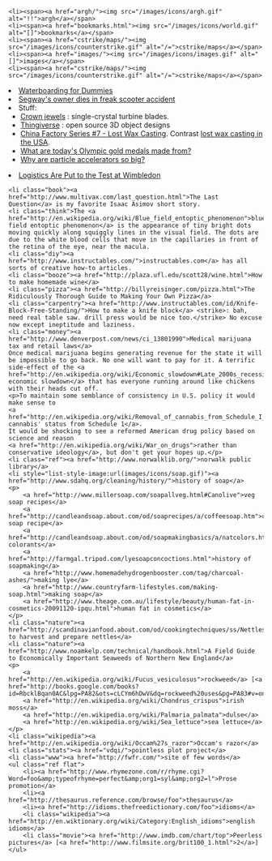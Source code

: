 
	<li><span><a href="argh/"><img src="/images/icons/argh.gif" alt="!!">argh</a></span>
	<li><span><a href="bookmarks.html"><img src="/images/icons/world.gif" alt="[]">bookmarks</a></span>
	<li><span><a href="cstrike/maps/"><img src="/images/icons/counterstrike.gif" alt="/=">cstrike/maps</a></span>
	<li><span><a href="images/"><img src="/images/icons/images.gif" alt="[]">images</a></span>
	<li><span><a href="cstrike/maps/"><img src="/images/icons/counterstrike.gif" alt="/=">cstrike/maps</a></span>

<li><a href="http://www.salon.com/2010/03/09/waterboarding_for_dummies/">Waterboarding for Dummies</a>
  <li><a href="http://www.guardian.co.uk/uk/2010/sep/27/segway-owner-dies-scooter-accident">Segway's owner dies in freak scooter accident</a>
	<li class="diy">Stuff:
	<ul>
	<li class="info"><a href="http://www.memagazine.org/backissues/membersonly/feb06/features/crjewels/crjewels.html">Crown jewels</a> : single-crystal turbine blades.
	<li class="diy"><a href="http://www.thingiverse.com/">Thingiverse</a> : open source 3D object designs
	<li class="diy"><a href="http://www.alexhoffordphotography.com/node/2300">China Factory Series #7 - Lost Wax Casting</a>. Contrast <a href="http://www.youtube.com/watch?v=9716TvPb-OQ">lost wax casting in the USA</a>.
	<li class="question"><a href="http://wiki.answers.com/Q/What_are_todays_Olympic_gold_medals_made_out_of">What are today's Olympic gold medals made from?</a>
	<li class="question"><a href="http://answers.yahoo.com/question/index?qid=20080911210604AAAsXyd">Why are particle accelerators so big?</a>
	</ul>

  <li><a href="http://straightsets.blogs.nytimes.com/2010/06/23/logistics-are-put-to-the-test-at-wimbledon/">Logistics Are Put to the Test at Wimbledon</a>

	<li class="book"><a href="http://www.multivax.com/last_question.html">The Last Question</a> is my favorite Isaac Asimov short story.
	<li class="think">The <a href="http://en.wikipedia.org/wiki/Blue_field_entoptic_phenomenon">blue field entoptic phenomenon</a> is the appearance of tiny bright dots moving quickly along squiggly lines in the visual field. The dots are due to the white blood cells that move in the capillaries in front of the retina of the eye, near the macula.
	<li class="diy"><a href="http://www.instructables.com/">instructables.com</a> has all sorts of creative how-to articles.
	<li class="booze"><a href="http://plaza.ufl.edu/scott28/wine.html">How to make homemade wine</a>
	<li class="pizza"><a href="http://billyreisinger.com/pizza.html">The Ridiculously Thorough Guide to Making Your Own Pizza</a>
	<li class="carpentry"><a href="http://www.instructables.com/id/Knife-Block-Free-Standing/">How to make a knife block</a> <strike>: bah, need real table saw. drill press would be nice too.</strike> No excuse now except ineptitude and laziness.
	<li class="money"><a href="http://www.denverpost.com/news/ci_13801990">Medical marijuana tax and retail laws</a>
	Once medical marijuana begins generating revenue for the state it will be impossible to go back. No one will want to pay for it. A terrific side-effect of the <a href="http://en.wikipedia.org/wiki/Economic_slowdown#Late_2000s_recession">current economic slowdown</a> that has everyone running around like chickens with their heads cut off.
	<p>To maintain some semblance of consistency in U.S. policy it would make sense to
	<a href="http://en.wikipedia.org/wiki/Removal_of_cannabis_from_Schedule_I_of_the_Controlled_Substances_Act">downgrade cannabis' status from Schedule 1</a>.
	It would be shocking to see a reformed American drug policy based on science and reason
	<a href="http://en.wikipedia.org/wiki/War_on_drugs">rather than conservative ideology</a>, but don't get your hopes up.</p>
	<li class="ref"><a href="http://www.norwalklib.org/">norwalk public library</a>
	<li style="list-style-image:url(images/icons/soap.gif)"><a href="http://www.sdahq.org/cleaning/history/">history of soap</a>
	<p>
		<a href="http://www.millersoap.com/soapallveg.html#Canolive">veg soap recipes</a>
		<a href="http://candleandsoap.about.com/od/soaprecipes/a/coffeesoap.htm">coffee soap recipe</a>
		<a href="http://candleandsoap.about.com/od/soapmakingbasics/a/natcolors.htm">natural colorants</a>
		<a href="http://farmgal.tripod.com/lyesoapconcoctions.html">history of soapmaking</a>
		<a href="http://www.homemadehydrogenbooster.com/tag/charcoal-ashes/">making lye</a>
		<a href="http://www.countryfarm-lifestyles.com/making-soap.html">making soap</a>
		<a href="http://www.theage.com.au/lifestyle/beauty/human-fat-in-cosmetics-20091120-ipqu.html">human fat in cosmetics</a>
	</p>
	<li class="nature"><a href="http://scandinavianfood.about.com/od/cookingtechniques/ss/Nettles.htm">How to harvest and prepare nettles</a>
	<li class="nature"><a href="http://www.noamkelp.com/technical/handbook.html">A Field Guide to Economically Important Seaweeds of Northern New England</a>
	<p>
		<a href="http://en.wikipedia.org/wiki/Fucus_vesiculosus">rockweed</a> [<a href="http://books.google.com/books?id=RbcklBqan0AC&lpg=PA82&ots=cLCYm6hDwV&dq=rockweed%20uses&pg=PA83#v=onepage&q=rockweed%20uses&f=false">1</a>]
		<a href="http://en.wikipedia.org/wiki/Chondrus_crispus">irish moss</a>
		<a href="http://en.wikipedia.org/wiki/Palmaria_palmata">dulse</a>
		<a href="http://en.wikipedia.org/wiki/Sea_lettuce">sea lettuce</a>
	</p>
	<li class="wikipedia"><a href="http://en.wikipedia.org/wiki/Occam%27s_razor">Occam's razor</a>
	<li class="stats"><a href="vdqi/">pointless plot project</a>
	<li class="www"><a href="http://fwfr.com/">site of few words</a>
	<ul class="ref flat">
		<li><a href="http://www.rhymezone.com/r/rhyme.cgi?Word=foo&amp;typeofrhyme=perfect&amp;org1=syl&amp;org2=l">Prose promotion</a>
		<li><a href="http://thesaurus.reference.com/browse/foo">thesaurus</a>
		<li><a href="http://idioms.thefreedictionary.com/foo">idioms</a>
		<li class="wikipedia"><a href="http://en.wiktionary.org/wiki/Category:English_idioms">english idioms</a>
		<li class="movie"><a href="http://www.imdb.com/chart/top">Peerless pictures</a> [<a href="http://www.filmsite.org/brit100_1.html">2</a>]
	</ul>

